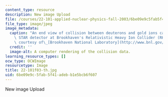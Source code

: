 ```yaml
---
content_type: resource
description: New image Upload
file: /courses/22-101-applied-nuclear-physics-fall-2003/6be09e9c5fab5f41adebb1e5bcb6f607_22-101f03-th.jpg
file_type: image/jpeg
image_metadata:
  caption: "An end view of collision between deuterons and gold ions captured by the\
    \ STAR detector at Brookhaven's Relativistic Heavy Ion Collider (RHIC). (Image\
    \ courtesy of\_[Brookhaven National Laboratory](http://www.bnl.gov/).)"
  credit: ''
  image-alt: A computer rendering of the collision data.
learning_resource_types: []
ocw_type: OCWImage
resourcetype: Image
title: 22-101f03-th.jpg
uid: 6be09e9c-5fab-5f41-adeb-b1e5bcb6f607
---
```

New image Upload
